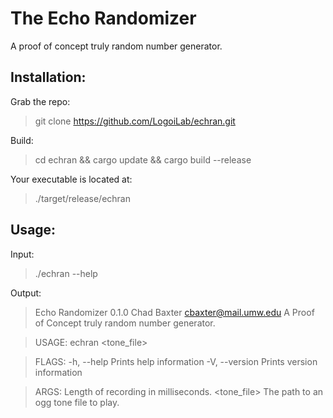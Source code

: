 The Echo Randomizer
===
A proof of concept truly random number generator.

Installation:
---
Grab the repo:
> git clone https://github.com/LogoiLab/echran.git

Build:
> cd echran && cargo update && cargo build --release

Your executable is located at:
> ./target/release/echran

Usage:
---

Input:
> ./echran --help

Output:

> Echo Randomizer 0.1.0
Chad Baxter <cbaxter@mail.umw.edu>
A Proof of Concept truly random number generator.

> USAGE:
>    echran <randomness> <tone_file>

> FLAGS:
    -h, --help       Prints help information
    -V, --version    Prints version information

> ARGS:
    <randomness>    Length of recording in milliseconds.
    <tone_file>     The path to an ogg tone file to play.
